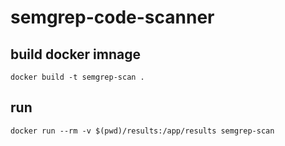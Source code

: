 # semgrep-code-scanner

## build docker imnage

`docker build -t semgrep-scan .`

## run

`docker run --rm -v $(pwd)/results:/app/results semgrep-scan`
